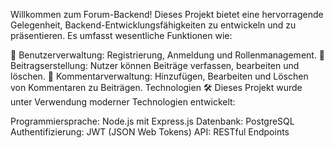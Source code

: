 Willkommen zum Forum-Backend! Dieses Projekt bietet eine hervorragende Gelegenheit, Backend-Entwicklungsfähigkeiten zu entwickeln und zu präsentieren. Es umfasst wesentliche Funktionen wie:

👥 Benutzerverwaltung: Registrierung, Anmeldung und Rollenmanagement.
📝 Beitragserstellung: Nutzer können Beiträge verfassen, bearbeiten und löschen.
💬 Kommentarverwaltung: Hinzufügen, Bearbeiten und Löschen von Kommentaren zu Beiträgen.
Technologien 🛠️
Dieses Projekt wurde unter Verwendung moderner Technologien entwickelt:

Programmiersprache: Node.js mit Express.js
Datenbank: PostgreSQL
Authentifizierung: JWT (JSON Web Tokens)
API: RESTful Endpoints
